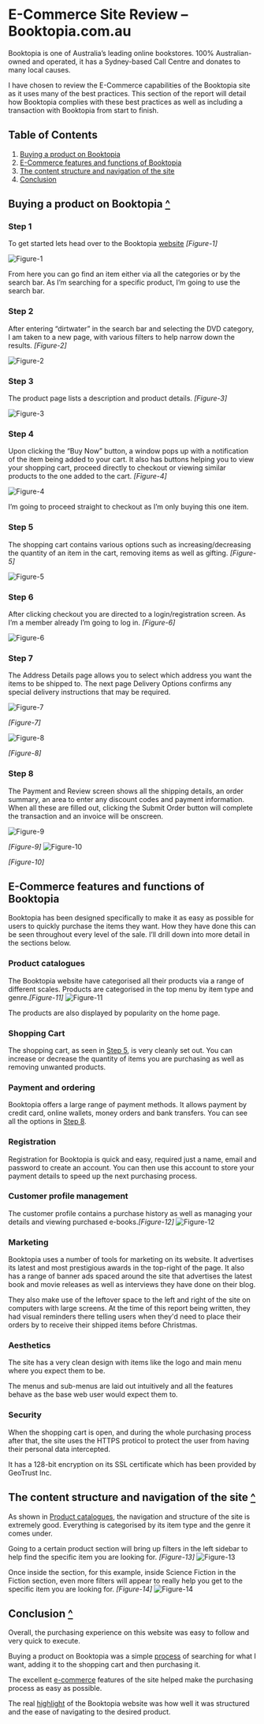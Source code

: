 # <a name="top"></a> E-Commerce Site Review – Booktopia.com.au

Booktopia is one of Australia’s leading online bookstores. 100% Australian-owned and operated, it has a Sydney-based Call Centre and donates to many local causes.

I have chosen to review the E-Commerce capabilities of the Booktopia site as it uses many of the best practices. This section of the report will detail how Booktopia complies with these best practices as well as including a transaction with Booktopia from start to finish.

## Table of Contents
1.  [Buying a product on Booktopia](#buying)
2.  [E-Commerce features and functions of Booktopia](#features)
3.  [The content structure and navigation of the site](#structure)
4.  [Conclusion](#conclusion)

## <a name="buying"></a>Buying a product on Booktopia [^](#top)

### <a name="step-1"></a>Step 1
To get started lets head over to the Booktopia [website](http://www.booktopia.com.au) *\[Figure-1\]*

![Figure-1](images/booktopia-1-homepage.png "Figure-1")

From here you can go find an item either via all the categories or by the search bar. As I’m searching for a specific product, I’m going to use the search bar.

### <a name="step-2"></a>Step 2
After entering “dirtwater” in the search bar and selecting the DVD category, I am taken to a new page, with various filters to help narrow down the results. *\[Figure-2\]*

![Figure-2](images/booktopia-2-searchresults.png "Figure-2")

### <a name="step-3"></a>Step 3
The product page lists a description and product details. *\[Figure-3\]*

![Figure-3](images/booktopia-3-item.png "Figure-3")

### <a name="step-4"></a>Step 4
Upon clicking the “Buy Now” button, a window pops up with a notification of the item being added to your cart. It also has buttons helping you to view your shopping cart, proceed directly to checkout or viewing similar products to the one added to the cart. *\[Figure-4\]*

![Figure-4](images/booktopia-4-itemadded.png "Figure-4")

I’m going to proceed straight to checkout as I’m only buying this one item.

### <a name="step-5"></a>Step 5
The shopping cart contains various options such as increasing/decreasing the quantity of an item in the cart, removing items as well as gifting. *\[Figure-5\]* 

![Figure-5](images/booktopia-5-shoppingcart.png "Figure-5")

### <a name="step-6"></a>Step 6
After clicking checkout you are directed to a login/registration screen. As I’m a member already I’m going to log in. *\[Figure-6\]*

![Figure-6](images/booktopia-6-registration.png "Figure-6")

### <a name="step-7"></a>Step 7
The Address Details page allows you to select which address you want the items to be shipped to. The next page Delivery Options confirms any special delivery instructions that may be required.

![Figure-7](images/booktopia-7-deliveryoptions.png "Figure-7")

*\[Figure-7\]*

![Figure-8](images/booktopia-7-shippingdetails.png "Figure-8")

*\[Figure-8\]*

### <a name="step-8"></a>Step 8
The Payment and Review screen shows all the shipping details, an order summary, an area to enter any discount codes and payment information. When all these are filled out, clicking the Submit Order button will complete the transaction and an invoice will be onscreen.

![Figure-9](images/booktopia-8-payment.png "Figure-9")

*\[Figure-9\]*
![Figure-10](images/booktopia-8-invoice.png "Figure-10")

*\[Figure-10\]*

## <a name="features"></a> E-Commerce features and functions of Booktopia
Booktopia has been designed specifically to make it as easy as possible for users to quickly purchase the items they want. How they have done this can be seen throughout every level of the sale. I’ll drill down into more detail in the sections below.

### <a name="product-catalogues">Product catalogues
The Booktopia website have categorised all their products via a range of different scales. Products are categorised in the top menu by item type and genre.*\[Figure-11\]*
![Figure-11](images/booktopia-productcatalogues.png "Figure-11")

The products are also displayed by popularity on the home page.

### Shopping Cart
The shopping cart, as seen in [Step 5](#step-5), is very cleanly set out. You can increase or decrease the quantity of items you are purchasing as well as removing unwanted products.

### Payment and ordering
Booktopia offers a large range of payment methods. It allows payment by credit card, online wallets, money orders and bank transfers. You can see all the options in [Step 8](#step-8).

### Registration
Registration for Booktopia is quick and easy, required just a name, email and password to create an account. You can then use this account to store your payment details to speed up the next purchasing process.

### Customer profile management
The customer profile contains a purchase history as well as managing your details and viewing purchased e-books.*\[Figure-12\]*
![Figure-12](images/booktopia-userprofile.png "Figure-12")

### Marketing
Booktopia uses a number of tools for marketing on its website. It advertises its latest and most prestigious awards in the top-right of the page. It also has a range of banner ads spaced around the site that advertises the latest book and movie releases as well as interviews they have done on their blog.

They also make use of the leftover space to the left and right of the site on computers with large screens. At the time of this report being written, they had visual reminders there telling users when they'd need to place their orders by to receive their shipped items before Christmas.

### Aesthetics
The site has a very clean design with items like the logo and main menu where you expect them to be.

The menus and sub-menus are laid out intuitively and all the features behave as the base web user would expect them to.

### Security
When the shopping cart is open, and during the whole purchasing process after that, the site uses the HTTPS proticol to protect the user from having their personal data intercepted.

It has a 128-bit encryption on its SSL certificate which has been provided by GeoTrust Inc.

## <a name="structure"></a> The content structure and navigation of the site [^](#top)
As shown in [Product catalogues](#product-catalogues), the navigation and structure of the site is extremely good. Everything is categorised by its item type and the genre it comes under.

Going to a certain product section will bring up filters in the left sidebar to help find the specific item you are looking for. *\[Figure-13\]*
![Figure-13](images/booktopia-contentstructure-1.png "Figure-13")

Once inside the section, for this example, inside Science Fiction in the Fiction section, even more filters will appear to really help you get to the specific item you are looking for. *\[Figure-14\]*
![Figure-14](images/booktopia-contentstructure-2.png "Figure-14")

## <a name="conclusion"></a> Conclusion [^](#top)
Overall, the purchasing experience on this website was easy to follow and very quick to execute.

Buying a product on Booktopia was a simple [process](#buying) of searching for what I want, adding it to the shopping cart and then purchasing it.

The excellent [e-commerce](#features) features of the site helped make the purchasing process as easy as possible.

The real [highlight](#structure) of the Booktopia website was how well it was structured and the ease of navigating to the desired product.
